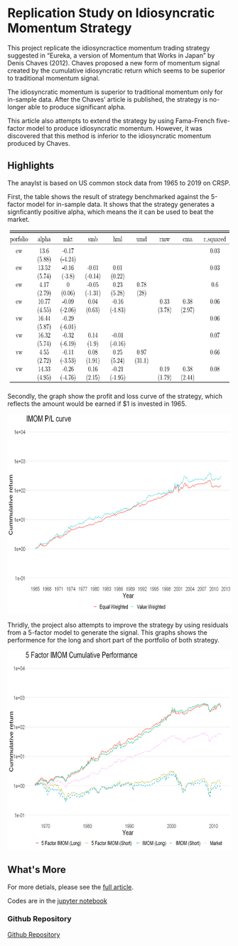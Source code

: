 # Replication Study on Idiosyncratic Momentum Strategy

This project replicate the idiosyncractice momentum trading strategy suggested in “Eureka, a version of Momentum that Works in Japan” by Denis Chaves (2012). Chaves proposed a new form of momentum signal created by the cumulative idiosyncratic return which seems to be superior to traditional momentum signal.

The idiosyncratic momentum  is superior to traditional momentum only for in-sample data. After the Chaves’ article is published, the strategy is no-longer able to produce significant alpha.

This article also attempts to extend the strategy by using Fama-French five-factor model to produce idiosyncratic momentum. However, it was discovered that this method is inferior to the idiosyncratic momentum produced by Chaves.


## Highlights

The anaylst is based on US common stock data from 1965 to 2019 on CRSP.

First, the table shows the result of strategy benchmarked against the 5-factor model for in-sample data. It shows that the strategy generates a signficantly positive alpha, which means the it can be used to beat the market.

<img src="./Pictures/IMOM%20Factors.png" height=350>

Secondly, the graph show the profit and loss curve of the strategy, which reflects the amount would be earned if $1 is invested in 1965.

<img src="./Pictures/IMOM%20PL%20Curve.png" height=450>

Thridly, the project also attempts to improve the strategy by using residuals from a 5-factor model to generate the signal. This graphs shows the performence for the long and short part of the portfolio of both strategy.

<img src="./Pictures/IMOM5F%20Perf.png" height=450>


## What's More

For more detials, please see the [full article](https://actuarialcat.github.io/IMOM/Replication%20Study%20on%20Idiosyncratic%20Momentum%20Strategy.pdf).

Codes are in the [jupyter notebook](./FINA_4359_Project_Final.ipynb)


### Github Repository

[Github Repository](https://github.com/actuarialcat/IMOM)



